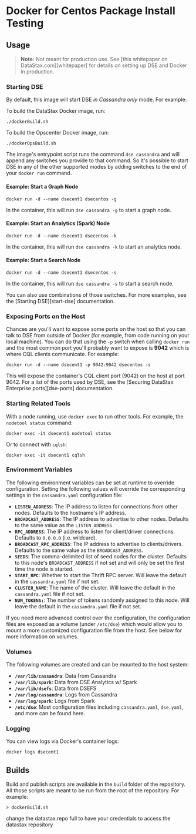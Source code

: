 # Docker for Centos Package Install Testing

## Usage

> **Note:** Not meant for production use. See [this whitepaper on DataStax.com][whitepaper] for 
> details on setting up DSE and Docker in production.

### Starting DSE

By default, this image will start DSE *in Cassandra only* mode. For example:

To build the DataStax Docker image, run:
```console
./dockerBuild.sh
```
To build the Opscenter Docker image, run:
```console
./dockerOpsBuild.sh
```


The image's entrypoint script runs the command `dse cassandra` and will append any switches you
provide to that command. So it's possible to start DSE in any of the other supported modes by
adding switches to the end of your `docker run` command.

#### Example: Start a Graph Node

```console
docker run -d --name dsecent1 dsecentos -g
```

In the container, this will run `dse cassandra -g` to start a graph node.

#### Example: Start an Analytics (Spark) Node

```console
docker run -d --name dsecent1 dsecentos -k
```

In the container, this will run `dse cassandra -k` to start an analytics node.

#### Example: Start a Search Node

```console
docker run -d --name dsecent1 dsecentos -s
```

In the container, this will run `dse cassandra -s` to start a search node.

You can also use combinations of those switches. For more examples, see the [Starting DSE][start-dse]
documentation.

### Exposing Ports on the Host

Chances are you'll want to expose some ports on the host so that you can talk to DSE from 
outside of Docker (for example, from code running on your local machine). You can do that using
the `-p` switch when calling `docker run` and the most common port you'll probably want to
expose is **9042** which is where CQL clients communicate. For example:

```console
docker run -d --name dsecent1 -p 9042:9042 dsecentos -s
```

This will expose the container's CQL client port (9042) on the host at port 9042. For a list of
the ports used by DSE, see the [Securing DataStax Enterprise ports][dse-ports] documentation.

### Starting Related Tools

With a node running, use `docker exec` to run other tools. For example, the `nodetool status` 
command:

```console
docker exec -it dsecent1 nodetool status
```

Or to connect with `cqlsh`:

```console
docker exec -it dsecent1 cqlsh
```

### Environment Variables

The following environment variables can be set at runtime to override configuration. Setting the 
following values will override the corresponding settings in the `cassandra.yaml` configuration 
file:

 - **`LISTEN_ADDRESS`**: The IP address to listen for connections from other nodes. Defaults to 
     the hostname's IP address.
 - **`BROADCAST_ADDRESS`**: The IP address to advertise to other nodes. Defaults to the same 
     value as the `LISTEN_ADDRESS`.
 - **`RPC_ADDRESS`**: The IP address to listen for client/driver connections. Defaults to 
     `0.0.0.0` (i.e. wildcard).
 - **`BROADCAST_RPC_ADDRESS`**: The IP address to advertise to clients/drivers. Defaults to the 
    same value as the `BROADCAST_ADDRESS`.
 - **`SEEDS`**: The comma-delimited list of seed nodes for the cluster. Defaults to this node's 
     `BROADCAST_ADDRESS` if not set and will only be set the first time the node is started.
 - **`START_RPC`**: Whether to start the Thrift RPC server. Will leave the default in the 
     `cassandra.yaml` file if not set.
 - **`CLUSTER_NAME`**: The name of the cluster. Will leave the default in the `cassandra.yaml` 
     file if not set.
 - **`NUM_TOKENS:`**: The number of tokens randomly assigned to this node. Will leave the 
     default in the `cassandra.yaml` file if not set.

If you need more advanced control over the configuration, the configuration files are exposed
as a volume (under `/etc/dse`) which would allow you to mount a more customized
configuration file from the host. See below for more information on volumes.

### Volumes

The following volumes are created and can be mounted to the host system:

- **`/var/lib/cassandra`**: Data from Cassandra
- **`/var/lib/spark`**: Data from DSE Analytics w/ Spark
- **`/var/lib/dsefs`**: Data from DSEFS
- **`/var/log/cassandra`**: Logs from Cassandra
- **`/var/log/spark`**: Logs from Spark
- **`/etc/dse`**: Most configuration files including `cassandra.yaml`, `dse.yaml`, and
    more can be found here.

### Logging

You can view logs via Docker's container logs:

```console
docker logs dsecent1
```

## Builds

Build and publish scripts are available in the `build` folder of the repository. All those 
scripts are meant to be run from the root of the repository. For example:

```console
> dockerBuild.sh
```

change the datastax.repo full to have your credentials to access the datastax repository
